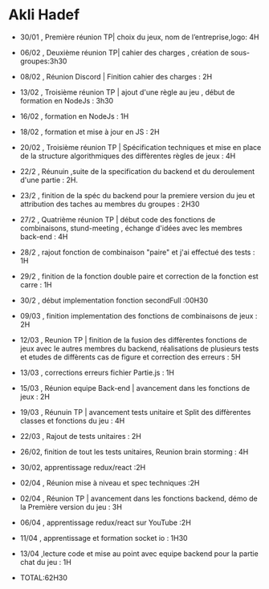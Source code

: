 # Akli Hadef

-  30/01 , Première réunion TP| choix du jeux, nom de l’entreprise,logo: 4H 
-  06/02 , Deuxième réunion TP| cahier des charges , création de sous-groupes:3h30
-  08/02 , Réunion Discord | Finition cahier des charges : 2H
-  13/02 , Troisième réunion TP | ajout d'une règle au jeu , début de formation en NodeJs : 3h30
-  16/02 , formation en NodeJs : 1H
-  18/02 , formation et mise à jour en JS : 2H
-  20/02 , Troisième réunion TP | Spécification techniques et mise en place de la structure algorithmiques des diffèrentes règles de jeux : 4H
-  22/2 , Réunuin ,suite de la specification du backend et du deroulement d'une partie : 2H.
- 23/2 , finition de la spéc du backend pour la premiere version du jeu  et attribution des taches au membres du groupes : 2H30
-  27/2 , Quatrième réunion TP | début code des fonctions de combinaisons, stund-meeting , échange d'idées avec les membres back-end : 4H
-  28/2 , rajout fonction de combinaison "paire" et j'ai effectué des tests : 1H
- 29/2 , finition de la fonction double paire et correction de la fonction est carre : 1H
-  30/2 , début implementation fonction secondFull :00H30
- 09/03 , finition implementation des fonctions de combinaisons de jeux : 2H
- 12/03 , Reunion TP | finition de la fusion des diffèrentes fonctions de jeux avec le autres membres du backend, réalisations de plusieurs tests et etudes de diffèrents cas de figure et correction des erreurs : 5H 
- 13/03 , corrections erreurs fichier Partie.js : 1H
- 15/03 , Réunion equipe Back-end | avancement dans les fonctions de jeux : 2H
- 19/03 , Réunuin TP | avancement tests unitaire et Split des diffèrentes classes et fonctions du jeu : 4H
- 22/03 , Rajout de tests unitaires : 2H
- 26/02, finition de tout les tests unitaires, Reunion brain storming : 4H
- 30/02, apprentissage redux/react :2H
- 02/04 , Réunion mise à niveau et spec techniques :2H
- 02/04 , Réunion TP | avancement dans les fonctions backend, démo de la Première version du jeu : 3H
- 06/04 , apprentissage redux/react sur YouTube :2H
- 11/04 , apprentissage et formation socket io : 1H30
- 13/04  ,lecture code et mise au point avec equipe backend pour la partie chat du jeu : 1H

- TOTAL:62H30

